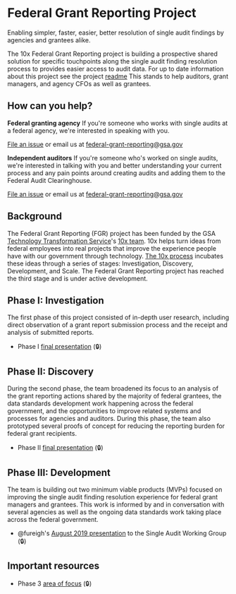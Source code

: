 # Federal Grant Reporting Project
Enabling simpler, faster, easier, better resolution of single audit findings by
agencies and grantees alike.

The 10x Federal Grant Reporting project is building a prospective shared solution for specific touchpoints along the single audit finding resolution process to provides easier access to audit data. For up to date information about this project see the project [readme](https://github.com/18F/federal-grant-reporting/blob/master/README.md) This stands to help auditors, grant managers, and agency CFOs as well as grantees.

## How can you help?

**Federal granting agency**
If you're someone who works with single audits at a federal agency, we're interested in speaking with you.

[File an issue](https://github.com/18F/federal-grant-reporting/issues) or email us at federal-grant-reporting@gsa.gov

**Independent auditors**
If you're someone who's worked on single audits, we're interested in talking with you and better understanding your current process and any pain points around creating audits and adding them to the Federal Audit Clearinghouse.

[File an issue](https://github.com/18F/federal-grant-reporting/issues) or email us at federal-grant-reporting@gsa.gov

## Background

The Federal Grant Reporting (FGR) project has been funded by the GSA [Technology Transformation Service](https://www.gsa.gov/about-us/organization/federal-acquisition-service/technology-transformation-services)'s [10x team](https://10x.gsa.gov). 10x helps turn ideas from federal employees into real projects that improve the experience people have with our government through technology. [The 10x process](https://10x.gsa.gov/the-10x-process/) incubates these ideas through a series of stages: Investigation, Discovery, Development, and Scale. The Federal Grant Reporting project has reached the third stage and is under active development.

## Phase I: Investigation

The first phase of this project consisted of in-depth user research, including direct observation of a grant report submission process and the receipt and analysis of submitted reports.

* Phase I [final presentation](https://docs.google.com/presentation/d/1ZSIbFb3CR3aUyJWLBVIQj0qMj_VfVVaBEj1tXkWvdLQ/edit?ts=59569845#slide=id.p) (:lock:)

## Phase II: Discovery

During the second phase, the team broadened its focus to an analysis of the grant reporting actions shared by the majority of federal grantees, the data standards development work happening across the federal government, and the opportunities to improve related systems and processes for agencies and auditors. During this phase, the team also prototyped several proofs of concept for reducing the reporting burden for federal grant recipients.

* Phase II [final presentation](https://docs.google.com/presentation/d/1w1N7bTz0fQ8e8MePlY3t6T450eYBlBVweEdZIQQ3rkI/edit#slide=id.g3770e36ff6_0_0) (:lock:)

## Phase III: Development

The team is building out two minimum viable products (MVPs) focused on improving the single audit finding resolution experience for federal grant managers and grantees. This work is informed by and in conversation with several agencies as well as the ongoing data standards work taking place across the federal government.

* @fureigh's [August 2019 presentation](https://drive.google.com/drive/folders/15jvxIbeTCJeqG6tP1jbmP0bV15Q3dQNX?usp=sharing) to the Single Audit Working Group (:lock:)


## Important resources

* Phase 3 [area of focus](https://docs.google.com/document/d/1qMXaHjQhaT4crKhMoXSnzQgBsjItdM94kILYJoSf-9Y/edit) (:lock:)

